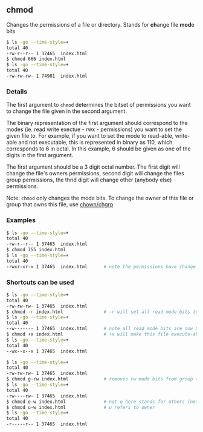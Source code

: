 ---
---

chmod
-------

Changes the permissions of a file or directory.
Stands for **ch**ange file **mod**e bits

~~~ bash
$ ls -go --time-style=+
total 40
-rw-r--r-- 1 37465  index.html
$ chmod 666 index.html
$ ls -go --time-style=+
total 40
-rw-rw-rw- 1 74981  index.html
~~~

<!--more-->

### Details
The first argument to `chmod` determines the bitset of permissions you want to change the file given in the second argument.

The binary representation of the first argument should correspond to the modes (ie. read write exectue - rwx - permissions) you want to set the given file to. For example, if you want to set the mode to read-able, write-able and not executable, this is represented in binary as 110, which corresponds to 6 in octal. In this example, 6 should be given as one of the digits in the first argument.

The first argument should be a 3 digit octal number. The first digit will change the file's owners permissions, second digit will change the files group permissions, the thrid digit will change other (anybody else) permissions.

Note: `chmod` only changes the mode bits. To change the owner of this file or group that owns this file, use [chown/chgrp](/commands/chown_chgrp.html)


### Examples
~~~ bash
$ ls -go --time-style=+
total 40
-rw-r--r-- 1 37465  index.html
$ chmod 755 index.html
$ ls -go --time-style=+
total 40
-rwxr-xr-x 1 37465  index.html      # note the permissions have change to (rwx)(rx)(rx)
~~~



### Shortcuts can be used
~~~ bash
$ ls -go --time-style=+
total 40
-rw-rw-rw- 1 37465  index.html
$ chmod -r index.html               # -r will set all read mode bits to 0
$ ls -go --time-style=+
total 40
--w------- 1 37465  index.html      # note all read mode bits are now 0
$ chmod +x index.html               # +x will make this file execute-able for all classes
$ ls -go --time-style=+
total 40
--wx--x--x 1 37465  index.html
~~~


~~~ bash
$ ls -go --time-style=+
total 40
-rw-rw-rw- 1 37465  index.html
$ chmod g-rw index.html             # removes rw mode bits from group (g)
$ ls -go --time-style=+
total 40
-rw----rw- 1 37465  index.html
$ chmod o-w index.html              # not o here stands for others (not owner)
$ chmod u-w index.html              # u refers to owner
$ ls -go --time-style=+
total 40
-r-----r-- 1 37465  index.html
~~~



